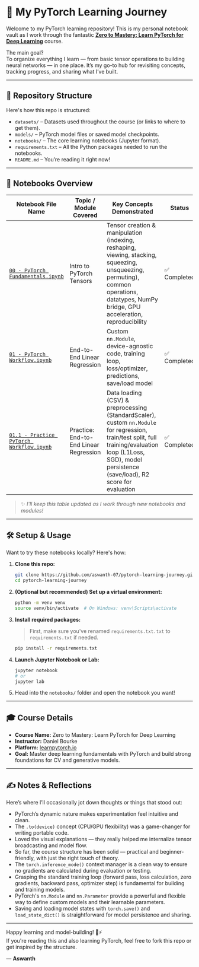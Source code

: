 # 🚀 My PyTorch Learning Journey

Welcome to my PyTorch learning repository! This is my personal notebook vault as I work through the fantastic **[Zero to Mastery: Learn PyTorch for Deep Learning](https://www.learnpytorch.io/)** course.

The main goal?  
To organize everything I learn — from basic tensor operations to building neural networks — in one place. It’s my go-to hub for revisiting concepts, tracking progress, and sharing what I’ve built.

---

## 📁 Repository Structure

Here's how this repo is structured:

- `datasets/` – Datasets used throughout the course (or links to where to get them).
- `models/` – PyTorch model files or saved model checkpoints.
- `notebooks/` – The core learning notebooks (Jupyter format).
- `requirements.txt` – All the Python packages needed to run the notebooks.
- `README.md` – You’re reading it right now!

---

## 📓 Notebooks Overview

| Notebook File Name              | Topic / Module Covered                        | Key Concepts Demonstrated                                                                                   | Status       |
| ------------------------------- | --------------------------------------------- | ----------------------------------------------------------------------------------------------------------- | ------------ |
| [`00 - PyTorch Fundamentals.ipynb`](notebooks/00%20-%20PyTorch%20Fundamentals.ipynb) | Intro to PyTorch Tensors                   | Tensor creation & manipulation (indexing, reshaping, viewing, stacking, squeezing, unsqueezing, permuting), common operations, datatypes, NumPy bridge, GPU acceleration, reproducibility                 | ✅ Completed |
| [`01 - PyTorch Workflow.ipynb`](notebooks/01%20-%20PyTorch%20Workflow.ipynb)        | End-to-End Linear Regression               | Custom `nn.Module`, device-agnostic code, training loop, loss/optimizer, predictions, save/load model       | ✅ Completed |
| [`01.1 - Practice PyTorch Workflow.ipynb`](notebooks/01.1%20-%20Practice%20PyTorch%20Workflow.ipynb) | Practice: End-to-End Linear Regression | Data loading (CSV) & preprocessing (StandardScaler), custom `nn.Module` for regression, train/test split, full training/evaluation loop (L1Loss, SGD), model persistence (save/load), R2 score for evaluation | ✅ Completed |

> ✨ *I'll keep this table updated as I work through new notebooks and modules!*

---

## 🛠️ Setup & Usage

Want to try these notebooks locally? Here's how:

1. **Clone this repo:**
   ```bash
   git clone https://github.com/aswanth-07/pytorch-learning-journey.git
   cd pytorch-learning-journey
   ```

2. **(Optional but recommended) Set up a virtual environment:**
   ```bash
   python -m venv venv
   source venv/bin/activate  # On Windows: venv\Scripts\activate
   ```

3. **Install required packages:**
   > First, make sure you've renamed `requirements.txt.txt` to `requirements.txt` if needed.
   ```bash
   pip install -r requirements.txt
   ```

4. **Launch Jupyter Notebook or Lab:**
   ```bash
   jupyter notebook
   # or
   jupyter lab
   ```

5. Head into the `notebooks/` folder and open the notebook you want!

---

## 🎓 Course Details

- **Course Name:** Zero to Mastery: Learn PyTorch for Deep Learning
- **Instructor:** Daniel Bourke
- **Platform:** [learnpytorch.io](https://www.learnpytorch.io/)
- **Goal:** Master deep learning fundamentals with PyTorch and build strong foundations for CV and generative models.

---

## ✍️ Notes & Reflections

Here’s where I’ll occasionally jot down thoughts or things that stood out:

- PyTorch’s dynamic nature makes experimentation feel intuitive and clean.
- The `.to(device)` concept (CPU/GPU flexibility) was a game-changer for writing portable code.
- Loved the visual explanations — they really helped me internalize tensor broadcasting and model flow.
- So far, the course structure has been solid — practical and beginner-friendly, with just the right touch of theory.
- The `torch.inference_mode()` context manager is a clean way to ensure no gradients are calculated during evaluation or testing.
- Grasping the standard training loop (forward pass, loss calculation, zero gradients, backward pass, optimizer step) is fundamental for building and training models.
- PyTorch's `nn.Module` and `nn.Parameter` provide a powerful and flexible way to define custom models and their learnable parameters.
- Saving and loading model states with `torch.save()` and `load_state_dict()` is straightforward for model persistence and sharing.

---

Happy learning and model-building! 🧠⚡  
If you're reading this and also learning PyTorch, feel free to fork this repo or get inspired by the structure.

— **Aswanth**